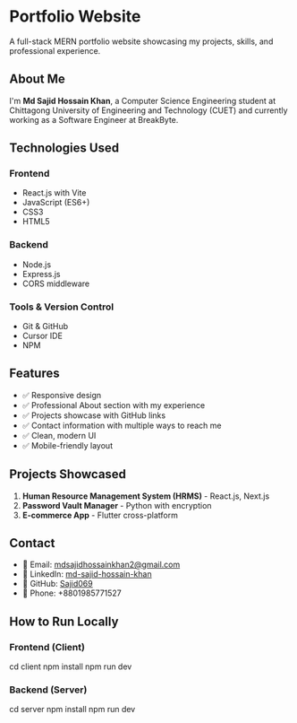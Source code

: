 # Portfolio Website

A full-stack MERN portfolio website showcasing my projects, skills, and professional experience.

## About Me

I'm **Md Sajid Hossain Khan**, a Computer Science Engineering student at Chittagong University of Engineering and Technology (CUET) and currently working as a Software Engineer at BreakByte.

## Technologies Used

### Frontend
- React.js with Vite
- JavaScript (ES6+)
- CSS3
- HTML5

### Backend
- Node.js
- Express.js
- CORS middleware

### Tools & Version Control
- Git & GitHub
- Cursor IDE
- NPM

## Features

- ✅ Responsive design
- ✅ Professional About section with my experience
- ✅ Projects showcase with GitHub links
- ✅ Contact information with multiple ways to reach me
- ✅ Clean, modern UI
- ✅ Mobile-friendly layout

## Projects Showcased

1. **Human Resource Management System (HRMS)** - React.js, Next.js
2. **Password Vault Manager** - Python with encryption
3. **E-commerce App** - Flutter cross-platform

## Contact

- 📧 Email: mdsajidhossainkhan2@gmail.com
- 💼 LinkedIn: [md-sajid-hossain-khan](https://linkedin.com/in/md-sajid-hossain-khan/)
- 🐙 GitHub: [Sajid069](https://github.com/Sajid069)
- 📱 Phone: +8801985771527

## How to Run Locally

### Frontend (Client)

cd client
npm install
npm run dev

### Backend (Server)

cd server
npm install
npm run dev